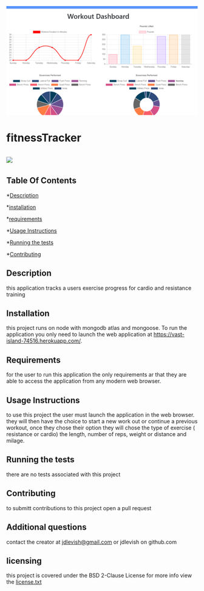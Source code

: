 
![](./fitness.png)
# fitnessTracker

## ![](https://img.shields.io/github/license/jdlevish/fitnessTracker/)

## Table Of Contents

*[Description](#Description)

*[installation](#Installation)

*[requirements](#requirements)

*[Usage Instructions](#Usage-Instructions)

*[Running the tests](#Running-the-tests)

*[Contributing](#Contributing)
## Description
this application tracks a users exercise progress for cardio and resistance training
    
## Installation
    
this project runs on node with mongodb atlas and mongoose. To run the application you only need to launch the web application at https://vast-island-74516.herokuapp.com/.
    
## Requirements
    
 for the user to run this application the only requirements ar that they are able to access the application from any modern web browser.
## Usage Instructions

to use this project the user must launch the application in the web browser. they will then have the choice to start a new work out or continue a previous workout, once they chose their option they will chose the type of exercise ( resistance or cardio) the length, number of reps, weight or distance and milage.
    
## Running the tests
    
there are no tests associated with this project
    
## Contributing
    
to submitt contributions to this project open a pull request

## Additional questions
contact the creator at jdlevish@gmail.com or jdlevish on github.com

## licensing
this project is covered under the BSD 2-Clause License for more info view the  [license.txt](/license.txt)
    